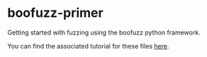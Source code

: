 # boofuzz-primer
Getting started with fuzzing using the boofuzz python framework.

You can find the associated tutorial for these files <a href="https://gilks.github.io/post/fuzzing-with-boofuzz/">here</a>.

